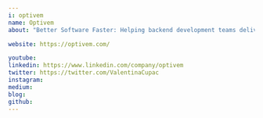 ```yaml
---
i: optivem
name: Optivem
about: "Better Software Faster: Helping backend development teams deliver quality software faster with TDD, Clean Architecture & Clean Code"

website: https://optivem.com/

youtube:
linkedin: https://www.linkedin.com/company/optivem
twitter: https://twitter.com/ValentinaCupac
instagram:
medium:
blog: 
github: 
---
```


<!-- ---
i: 

name: 
about: 

website: 

youtube: 
linkedin: 
twitter: 
instagram: 
facebook: 
medium: 
blog: 
github: 
--- -->